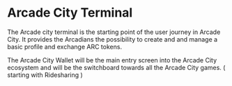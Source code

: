Arcade City Terminal
====================

The Arcade city terminal is the starting point of the user journey in Arcade City. 
It provides the Arcadians the possibility to create and and manage a basic profile and exchange ARC tokens.

The Arcade City Wallet will be the main entry screen into the Arcade City ecosystem and will be the switchboard towards all the Arcade City games. ( starting with Ridesharing )



